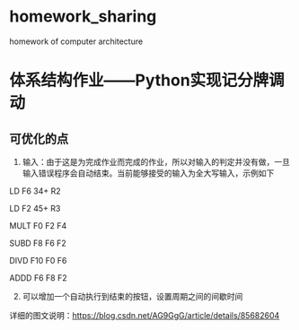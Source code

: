# homework_sharing
homework of computer architecture

# 体系结构作业——Python实现记分牌调动

## 可优化的点
1. 输入：由于这是为完成作业而完成的作业，所以对输入的判定并没有做，一旦输入错误程序会自动结束。当前能够接受的输入为全大写输入，示例如下

LD F6 34+ R2

LD F2 45+ R3

MULT F0 F2 F4

SUBD F8 F6 F2

DIVD F10 F0 F6

ADDD F6 F8 F2

2. 可以增加一个自动执行到结束的按钮，设置周期之间的间歇时间

详细的图文说明：https://blog.csdn.net/AG9GgG/article/details/85682604
